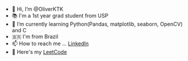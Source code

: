 
- 👋 Hi, I’m @OliverKTK
- 📚 I'm a 1st year grad student from USP  
- 🌱 I’m currently learning Python(Pandas, matplotlib, seaborn, OpenCV) and C
- 🇧🇷 I'm from Brazil
- 📫 How to reach me ... [LinkedIn](https://www.linkedin.com/in/oliver-kuramae/)
- 🐝 Here's my [LeetCode](https://leetcode.com/OliverKTK/) 

